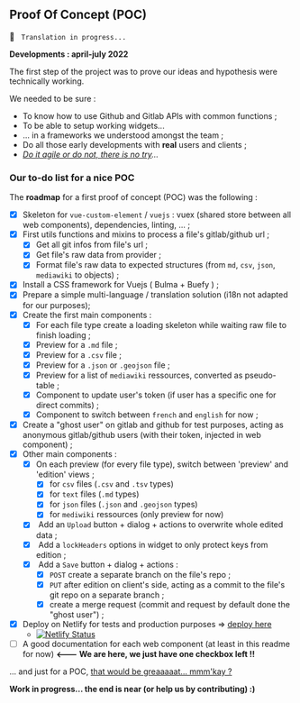## Proof Of Concept (POC) 

🚧  &nbsp; `Translation in progress...`

**Developments : april-july 2022**

The first step of the project was to prove our ideas and hypothesis were technically working.

We needed to be sure :

- To know how to use Github and Gitlab APIs with common functions ;
- To be able to setup working widgets...
- ... in a frameworks we understood amongst the team ;
- Do all those early developments with **real** users and clients ;
- _[Do it agile or do not, there is no try](https://www.youtube.com/watch?v=BQ4yd2W50No)..._

### Our to-do list for a nice POC

The **roadmap** for a first proof of concept (POC) was the following :

- [x] Skeleton for `vue-custom-element` / `vuejs` : vuex (shared store between all web components), dependencies, linting, ... ;
- [x] First utils functions and mixins to process a file's gitlab/github url ;
  - [x] Get all git infos from file's url ;
  - [x] Get file's raw data from provider ;
  - [x] Format file's raw data to expected structures (from `md`, `csv`, `json`, `mediawiki` to objects) ;
- [x] Install a CSS framework for Vuejs ( Bulma + Buefy ) ;
- [x] Prepare a simple multi-language / translation solution (i18n not adapted for our purposes);
- [x] Create the first main components :
  - [x] For each file type create a loading skeleton while waiting raw file to finish loading ;
  - [x] Preview for a `.md` file ;
  - [x] Preview for a `.csv` file ;
  - [x] Preview for a `.json` or `.geojson` file ;
  - [x] Preview for a list of `mediawiki` ressources, converted as pseudo-table ;
  - [x] Component to update user's token (if user has a specific one for direct commits) ;
  - [x] Component to switch between `french` and `english` for now ;
- [x] Create a "ghost user" on gitlab and github for test purposes, acting as anonymous gitlab/github users (with their token, injected in web component) ;
- [x] Other main components :
  - [x] On each preview (for every file type), switch between 'preview' and 'edition' views ;
    - [x] for `csv` files (`.csv` and `.tsv` types)
    - [x] for `text` files (`.md` types)
    - [x] for `json` files (`.json` and `.geojson` types)
    - [x] for `mediwiki` ressources (only preview for now)
  - [x]  Add an `Upload` button + dialog + actions to overwrite whole edited data ;
  - [x]  Add a `lockHeaders` options in widget to only protect keys from edition ;
  - [x]  Add a `Save` button + dialog + actions :
    - [x] `POST` create a separate branch on the file's repo ;
    - [x] `PUT` after edition on client's side, acting as a commit to the file's git repo on a separate branch ;
    - [x] create a merge request (commit and request by default done the "ghost user") ; 
- [x] Deploy on Netlify for tests and production purposes => [deploy here](https://gitribute.multi.coop/)
  - [![Netlify Status](https://api.netlify.com/api/v1/badges/1cd66edf-3b08-43db-bd21-6490377bb24a/deploy-status)](https://app.netlify.com/sites/multi-gitribute/deploys)
- [ ] A good documentation for each web component (at least in this readme for now) **<--- We are here, we just have one checkbox left !!**

... and just for a POC, [that would be greaaaaat... mmm'kay ?](https://www.youtube.com/watch?v=JFRa7Ovym8s&ab_channel=IAJSTU)

**Work in progress... the end is near (or help us by contributing) :)**
